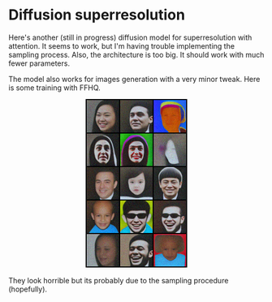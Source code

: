 # Diffusion superresolution

Here's another (still in progress) diffusion model for superresolution with attention.
It seems to work, but I'm having trouble implementing the sampling process. Also, the architecture is too big. It should work with much fewer parameters.

The model also works for images generation with a very minor tweak. Here is some training with FFHQ. 


<p align="center">
  <img src="gen_64.png" />
</p>


They look horrible but its probably due to the sampling procedure (hopefully).
